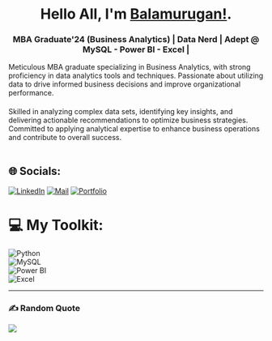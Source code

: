 
<h1 align="center"> Hello All, I'm <a href="https://in.linkedin.com/in/balamurugan005"><b>Balamurugan!</b></a>.
<h3 align="center">MBA Graduate'24 (Business Analytics) | Data Nerd | Adept @ MySQL - Power BI - Excel  | </h3></h1>
 Meticulous MBA graduate specializing in Business Analytics, with strong proficiency in data analytics tools and techniques. Passionate about utilizing data to drive informed business decisions and improve organizational performance.  </h3>
<h4></h4>
Skilled in analyzing complex data sets, identifying key insights, and delivering actionable recommendations to optimize business strategies. Committed to applying analytical expertise to enhance business operations and contribute to overall success.<br>
<br>

## 🌐 Socials:
[![LinkedIn](https://img.shields.io/badge/LinkedIn-%230077B5.svg?logo=linkedin&logoColor=white)](https://www.linkedin.com/in/balamurugan005/) [![Mail](https://img.shields.io/badge/Mail-%23D14836.svg?logo=gmail&logoColor=white)](mailto:balamuruganarul2002@gmail.com) [![Portfolio](https://img.shields.io/badge/Portfolio-%23000000.svg?logo=firefox&logoColor=white)](https://bala-005.github.io/Portfolio)

# 💻 My Toolkit:
![Python](https://img.shields.io/badge/python-3670A0?style=for-the-badge&logo=python&logoColor=ffdd54)  
![MySQL](https://img.shields.io/badge/mysql-4479A1.svg?style=for-the-badge&logo=mysql&logoColor=white)  
![Power BI](https://img.shields.io/badge/PowerBI-F2C811.svg?style=for-the-badge&logo=power-bi&logoColor=black)  
![Excel](https://img.shields.io/badge/Excel-217346?style=for-the-badge&logo=microsoft-excel&logoColor=white)

---

### ✍️ Random Quote
![](https://quotes-github-readme.vercel.app/api?type=horizontal&theme=radical)



<!-- Proudly created with GPRM ( https://gprm.itsvg.in ) -->

